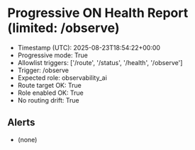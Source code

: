 # Progressive ON Health Report (limited: /observe)

- Timestamp (UTC): 2025-08-23T18:54:22+00:00
- Progressive mode: True
- Allowlist triggers: ['/route', '/status', '/health', '/observe']
- Trigger: /observe
- Expected role: observability_ai
- Route target OK: True
- Role enabled OK: True
- No routing drift: True

## Alerts
- (none)

